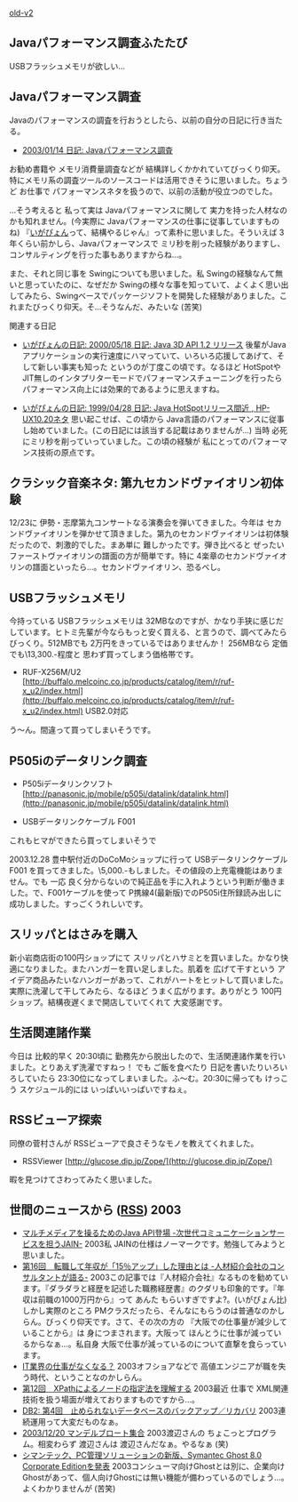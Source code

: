 [old-v2](ig031225-orig.html)

## Javaパフォーマンス調査ふたたび

USBフラッシュメモリが欲しい…


## Javaパフォーマンス調査

Javaのパフォーマンスの調査を行おうとしたら、以前の自分の日記に行き当たる。


* [2003/01/14 日記: Javaパフォーマンス調査](ig030114.html)

お勧め書籍や メモリ消費量調査などが 結構詳しくかかれていてびっくり仰天。特にメモリ系の調査ツールのソースコードは活用できそうに思いました。ちょうど お仕事で パフォーマンスネタを扱うので、以前の活動が役立つのでした。

…そう考えると 私って実は Javaパフォーマンスに関して 実力を持った人材なのかも知れません。(今実際に Javaパフォーマンスの仕事に従事していますものね) 『[いがぴょん](http://www.igapyon.jp/igapyon/diary/memo/memoigapyon.html)って、結構やるじゃん』って素朴に思いました。そういえば 3年くらい前かしら、Javaパフォーマンスで ミリ秒を削った経験がありますし、コンサルティングを行った事もありますからね…。

また、それと同じ事を Swingについても思いました。私 Swingの経験なんて無いと思っていたのに、なぜだか Swingの様々な事を知っていて、よくよく思い出してみたら、Swingベースでパッケージソフトを開発した経験がありました。これまたびっくり仰天。そ…そうなんだ、みたいな (苦笑)

関連する日記


* [いがぴょんの日記: 2000/05/18 日記: Java 3D API 1.2 リリース](http://www.nttd-bb.com/solution/igapyon1/ig000518.html)
  後輩がJavaアプリケーションの実行速度にハマっていて、いろいろ応援してあげて、そして新しい事実も知った
  というのが丁度この頃です。なるほど HotSpotやJIT無しのインタプリターモードでパフォーマンスチューニングを行ったら
  パフォーマンス向上には効果的であるように思えますね。
  
* [いがぴょんの日記: 1999/04/28 日記: Java HotSpotリリース間近 , HP-UX10.20ネタ](http://www.nttd-bb.com/solution/igapyon1/ig990428.htm)
  思い起こせば、この頃から Java言語のパフォーマンスに従事し始めていました。(この日記には該当する記載はありませんが…)
  当時 必死にミリ秒を削っていっていました。この頃の経験が 私にとってのパフォーマンス技術の原点です。

## クラシック音楽ネタ: 第九セカンドヴァイオリン初体験

12/23に 伊勢・志摩第九コンサートなる演奏会を弾いてきました。今年は セカンドヴァイオリンを弾かせて頂きました。第九のセカンドヴァイオリンは初体験だったので、刺激的でした。まあ単に 難しかったです。弾き比べると ぜったいファーストヴァイオリンの譜面の方が簡単です。特に
4楽章のセカンドヴァイオリンの譜面といったら…。セカンドヴァイオリン、恐るべし。

## USBフラッシュメモリ

今持っている USBフラッシュメモリは 32MBなのですが、かなり手狭に感じだしています。ヒトミ先輩が今ならもっと安く買える、と言うので、調べてみたらびっくり。512MBでも 2万円をきっているではありませんか！
256MBなら 定価でも\13,300.-程度と 思わず買ってしまう価格帯です。


* RUF-X256M/U2
  [http://buffalo.melcoinc.co.jp/products/catalog/item/r/ruf-x_u2/index.html](http://buffalo.melcoinc.co.jp/products/catalog/item/r/ruf-x_u2/index.html)
  USB2.0対応

う～ん。間違って買ってしまいそうです。

## P505iのデータリンク調査


* P505iデータリンクソフト
  [http://panasonic.jp/mobile/p505i/datalink/datalink.html](http://panasonic.jp/mobile/p505i/datalink/datalink.html)
  
* USBデータリンクケーブル F001

これもヒマができたら買ってしまいそうで

2003.12.28 豊中駅付近のDoCoMoショップに行って USBデータリンクケーブル F001 を買ってきました。\5,000.-もしました。その値段の上充電機能はありません。でも 一応 良く分からないので純正品を手に入れようという判断が働きました。で、F001ケーブルを使って P携線4(最新版)でのP505i住所録読み出しに成功しました。すっごくうれしいです。

## スリッパとはさみを購入

新小岩商店街の100円ショップにて スリッパとハサミとを買いました。かなり快適になりました。またハンガーを買い足しました。肌着を 広げて干すという アイデア商品みたいなハンガーがあって、これがハートをヒットして買いました。実際に洗濯して干してみたら、なるほど うまく広がります。ありがとう
100円ショップ。結構夜遅くまで開店していてくれて 大変感謝です。

## 生活関連諸作業

今日は 比較的早く 20:30頃に 勤務先から脱出したので、生活関連諸作業を行いました。とりあえず洗濯ですねっ！ でも ご飯を食べたり 日記を書いたりいろいろしていたら 23:30位になってしまいました。ふ～む。20:30に帰っても けっこう スケジュール的には いっぱいいっぱいですねぇ。

## RSSビューア探索

同僚の菅村さんが RSSビューアで良さそうなモノを教えてくれました。


* RSSViewer
  [http://glucose.dip.jp/Zope/](http://glucose.dip.jp/Zope/)

暇を見つけてさわってみたく思いました。

## 世間のニュースから ([RSS](ig031225-news.xml)) 2003


* [マルチメディアを操るためのJava API登場 -次世代コミュニケーションサービスを担うJAIN-](http://www.atmarkit.co.jp/fjava/special/jain01/jain01.html)  2003私 JAINの仕様はノーマークです。勉強してみようと思いました。
* [第16回　転職して年収が「15％アップ」した理由とは -人材紹介会社のコンサルタントが語る-](http://jibun.atmarkit.co.jp/lcareer01/rensai/fgenba16/genba16.html)  2003この記事では『人材紹介会社』なるものを勧めています。『ダラダラと経歴を記述した職務経歴書』のクダリも印象的です。『年収は前職の1000万円から』って あんた もらいすぎですよ?。(いがぴょん比) しかし実際のところ PMクラスだったら、そんなにもらうのは普通なのかしらん。びっくり仰天です。さて、その次の方の 『大阪での仕事量が減少していることから』は 身につまされます。大阪って ほんとうに仕事が減っているからなぁ…。私自身 大阪で仕事が減っているのについて直撃を食らっています。
* [IT業界の仕事がなくなる？](http://japan.cnet.com/news/pers/story/0,2000047682,20063068,00.htm)  2003オフショアなどで 高値エンジニアが職を失う時代、ということなのかしらん。
* [第12回　XPathによるノードの指定法を理解する](http://www.atmarkit.co.jp/fxml/rensai2/xmlmaster12/master12.html)  2003最近 仕事で XML関連技術を扱う場面が増えておりますものですから…。
* [DB2: 第4回　止められないデータベースのバックアップ／リカバリ](http://www.atmarkit.co.jp/flinux/rensai/db2_04/db2_04a.html)  2003連続運用って大変だものなぁ。
* [2003/12/20 マンデルブロート集合](http://www.hcn.zaq.ne.jp/no-ji/reseach/20031220.html)  2003渡辺さんの ちょこっとプログラム。相変わらず 渡辺さんは 渡辺さんだなぁ。やるなぁ (笑)
* [シマンテック、PC管理ソリューションの新版、Symantec Ghost 8.0 Corporate Editionを発表](http://japan.cnet.com/news/ent/story/0,2000047623,20063126,00.htm)  2003コンシューマ向けGhostとは別に、企業向けGhostがあって、個人向けGhostには無い機能が備わっているのでしょう…。よくわかりませんが (苦笑)
